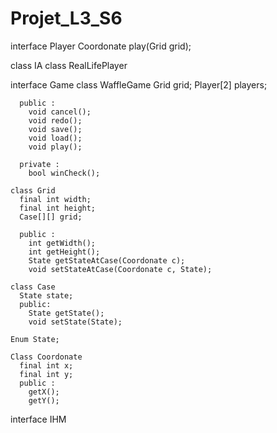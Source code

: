 # Projet_L3_S6

interface Player
  Coordonate play(Grid grid);
  
  class IA
  class RealLifePlayer

interface Game
   class WaffleGame
      Grid grid;
      Player[2] players;
      
      public :
        void cancel();
        void redo();
        void save();
        void load();
        void play();
      
      private :
        bool winCheck();
      
    class Grid
      final int width;
      final int height;
      Case[][] grid;
      
      public :
        int getWidth();
        int getHeight();
        State getStateAtCase(Coordonate c);
        void setStateAtCase(Coordonate c, State);
      
    class Case
      State state;
      public:
        State getState();
        void setState(State);
    
    Enum State;
    
    Class Coordonate
      final int x;
      final int y;
      public :
        getX();
        getY();

interface IHM
